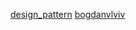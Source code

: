 [design_pattern](https://www.tutorialspoint.com/design_pattern/factory_pattern.htm)
[bogdanvlviv](https://bogdanvlviv.com/posts/ruby/patterns/design-patterns-in-ruby.html#factory-method)